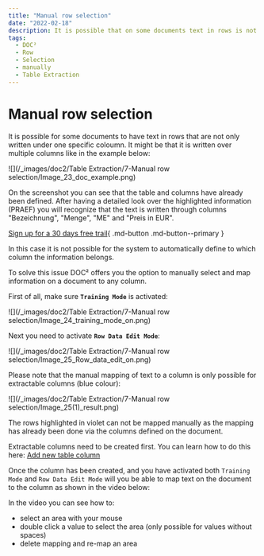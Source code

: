 ```yaml
---
title: "Manual row selection"
date: "2022-02-18"
description: It is possible that on some documents text in rows is not only written under one column. It might happen that it is written through different columns. Here is how rows can be selected manually in DOC².
tags:
  - DOC²
  - Row
  - Selection
  - manually
  - Table Extraction
---
```


# Manual row selection

It is possible for some documents to have text in rows that are not only written under one specific coloumn. It might be that it is written over multiple columns like in the example below:

![](/_images/doc2/Table Extraction/7-Manual row selection/Image_23_doc_example.png)

On the screenshot you can see that the table and columns have already been defined. After having a detailed look over the highlighted information (PRAEF) you will recognize that the text is written through columns "Bezeichnung", "Menge", "ME" and "Preis in EUR".

[Sign up for a 30 days free trail](https://app.polydocs.io){ .md-button .md-button--primary }

In this case it is not possible for the system to automatically define to which column the information belongs.

To solve this issue DOC² offers you the option to manually select and map information on a document to any column.

First of all, make sure **`Training Mode`** is activated:

![](/_images/doc2/Table Extraction/7-Manual row selection/Image_24_training_mode_on.png)

Next you need to activate **`Row Data Edit Mode`**:

![](/_images/doc2/Table Extraction/7-Manual row selection/Image_25_Row_data_edit_on.png)

Please note that the manual mapping of text to a column is only possible for extractable columns (blue colour):

![](/_images/doc2/Table Extraction/7-Manual row selection/Image_25(1)_result.png)

The rows highlighted in violet can not be mapped manually as the mapping has already been done via the columns defined on the document.

Extractable columns need to be created first. You can learn how to do this here: [Add new table column](/doc2/table-extraction/add-new-table-column/)

Once the column has been created, and you have activated both `Training Mode` and `Row Data Edit Mode` will you be able to map text on the document to the column as shown in the video below:

In the video you can see how to:

- select an area with your mouse
- double click a value to select the area (only possible for values without spaces)
- delete mapping and re-map an area

